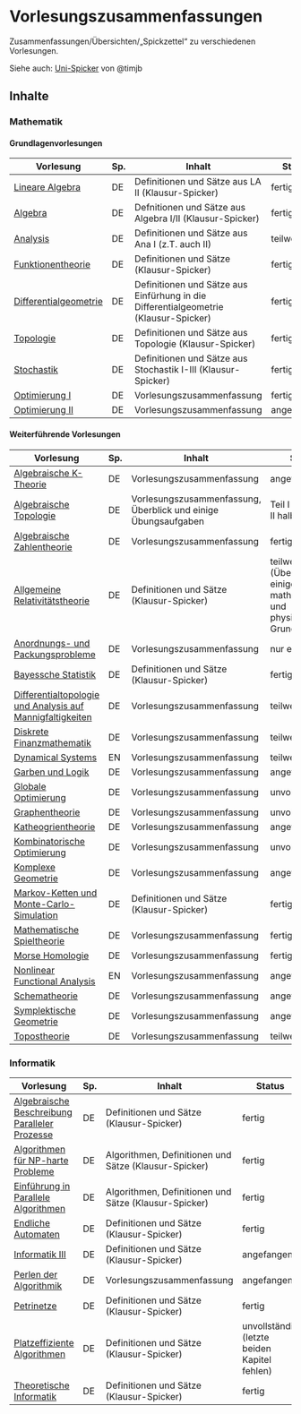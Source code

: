 <h1>Vorlesungszusammenfassungen</h1>

Zusammenfassungen/Übersichten/&bdquo;Spickzettel&ldquo; zu verschiedenen Vorlesungen.

Siehe auch: <a href="https://github.com/timjb/uni-spicker">Uni-Spicker</a> von @timjb

<h2>Inhalte</h2>

<h3>Mathematik</h3>

<h4>Grundlagenvorlesungen</h4>

| Vorlesung | Sp. | Inhalt | Status |
| --------- | --- | ------ | ------ |
| [Lineare Algebra](Lineare%20Algebra) | DE | Definitionen und Sätze aus LA II (Klausur-Spicker) | fertig |
| [Algebra](Algebra) | DE | Defnitionen und Sätze aus Algebra I/II (Klausur-Spicker) | fertig |
| [Analysis](Analysis) | DE | Definitionen und Sätze aus Ana I (z.T. auch II) | teilweise |
| [Funktionentheorie](Funktionentheorie) | DE | Definitionen und Sätze (Klausur-Spicker) | fertig |
| [Differentialgeometrie](Differentialgeometrie) | DE | Definitionen und Sätze aus Einfürhung in die Differentialgeometrie (Klausur-Spicker) | fertig |
| [Topologie](Topologie) | DE |  Definitionen und Sätze aus Topologie (Klausur-Spicker) | fertig |
| [Stochastik](Stochastik) | DE |  Definitionen und Sätze aus Stochastik I-III (Klausur-Spicker) | fertig |
| [Optimierung I](Optimierung%20I) | DE |  Vorlesungszusammenfassung | fertig |
| [Optimierung II](Optimierung%20II) | DE |  Vorlesungszusammenfassung | angefangen |

<h4>Weiterführende Vorlesungen</h4>

| Vorlesung | Sp. | Inhalt | Status |
| --------- | --- | ------ | ------ |
| [Algebraische K-Theorie](Algebraische%20K-Theorie) | DE | Vorlesungszusammenfassung | angefangen |
| [Algebraische Topologie](Algebraische%20Topologie) | DE | Vorlesungszusammenfassung, Überblick und einige Übungsaufgaben | Teil I fertig, Teil II halb |
| [Algebraische Zahlentheorie](Algebraische%20Zahlentheorie) | DE | Vorlesungszusammenfassung | fertig |
| [Allgemeine Relativitätstheorie](Allgemeine%20Relativit%C3%A4tstheorie) | DE | Definitionen und Sätze (Klausur-Spicker) | teilweise (Übersicht einiger mathematischer und physikalischer Grundbegriffe) |
| [Anordnungs- und Packungsprobleme](Anordnungs-%20und%20Packungsprobleme) | DE | Vorlesungszusammenfassung | nur ein Kapitel |
| [Bayessche Statistik](Bayessche%20Statistik) | DE | Definitionen und Sätze (Klausur-Spicker) | fertig |
| [Differentialtopologie und Analysis auf Mannigfaltigkeiten](Differentialtopologie%20und%20Analysis%20auf%20Mannigfaltigkeiten) | DE | Vorlesungszusammenfassung | teilweise |
| [Diskrete Finanzmathematik](Diskrete%20Finanzmathematik) | DE | Vorlesungszusammenfassung | teilweise |
| [Dynamical Systems](Dynamical%20Systems) | EN | Vorlesungszusammenfassung | teilweise |
| [Garben und Logik](Garben%20und%20Logik) | DE | Vorlesungszusammenfassung | angefangen |
| [Globale Optimierung](Globale%20Optimierung) | DE | Vorlesungszusammenfassung | unvollständig |
| [Graphentheorie](Graphentheorie) | DE | Vorlesungszusammenfassung | unvollständig |
| [Katheogrientheorie](Katheogrientheorie) | DE | Vorlesungszusammenfassung | angefangen |
| [Kombinatorische Optimierung](Kombinatorische%20Optimierung) | DE | Vorlesungszusammenfassung | unvollständig |
| [Komplexe Geometrie](Komplexe%20Geometrie) | DE | Vorlesungszusammenfassung | angefangen |
| [Markov-Ketten und Monte-Carlo-Simulation](Markov-Ketten%20und%20Monte-Carlo-Simulation) | DE | Definitionen und Sätze (Klausur-Spicker)  | fertig |
| [Mathematische Spieltheorie](Mathematische%20Spieltheorie) | DE | Vorlesungszusammenfassung | fertig (2x) |
| [Morse Homologie](Morse%20Homologie) | DE | Vorlesungszusammenfassung | fertig |
| [Nonlinear Functional Analysis](Nonlinear%20Functional%20Analysis) | EN | Vorlesungszusammenfassung | angefangen |
| [Schematheorie](Schematheorie) | DE | Vorlesungszusammenfassung | angefangen |
| [Symplektische Geometrie](Symplektische%20Geometrie) | DE | Vorlesungszusammenfassung | angefangen |
| [Topostheorie](Topostheorie) | DE | Vorlesungszusammenfassung | teilweise |

<h3>Informatik</h3>

| Vorlesung | Sp. | Inhalt | Status |
| --------- | --- | ------ | ------ |
| [Algebraische Beschreibung Paralleler Prozesse](Algebraische%20Beschreibung%20Paralleler%20Prozesse) | DE | Definitionen und Sätze (Klausur-Spicker) | fertig |
| [Algorithmen für NP-harte Probleme](Algorithmen%20f%C3%BCr%20NP-harte%20Probleme) | DE | Algorithmen, Definitionen und Sätze (Klausur-Spicker) | fertig |
| [Einführung in Parallele Algorithmen](Einf%C3%BChrung%20in%20Parallele%20Algorithmen) | DE | Algorithmen, Definitionen und Sätze (Klausur-Spicker) | fertig |
| [Endliche Automaten](Endliche%20Automaten) | DE | Definitionen und Sätze (Klausur-Spicker) | fertig |
| [Informatik III](Informatik%20III) | DE | Definitionen und Sätze (Klausur-Spicker) | angefangen |
| [Perlen der Algorithmik](Perlen%20der%20Algorithmik) | DE | Vorlesungszusammenfassung | angefangen |
| [Petrinetze](Petrinetze) | DE | Definitionen und Sätze (Klausur-Spicker) | fertig |
| [Platzeffiziente Algorithmen](Platzeffiziente%20Algorithmen) | DE | Definitionen und Sätze (Klausur-Spicker) | unvollständig (letzte beiden Kapitel fehlen) |
| [Theoretische Informatik](Theoretische%20Informatik) | DE | Definitionen und Sätze (Klausur-Spicker) | fertig |
